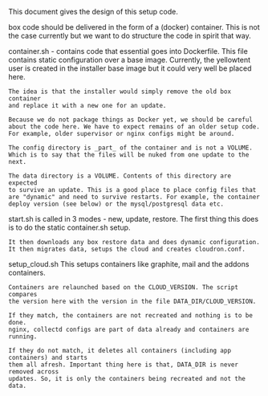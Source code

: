 This document gives the design of this setup code.

box code should be delivered in the form of a (docker) container.
This is not the case currently but we want to do structure the code
in spirit that way.

container.sh - contains code that essential goes into Dockerfile.
    This file contains static configuration over a base image. Currently,
    the yellowtent user is created in the installer base image but it
    could very well be placed here.

    The idea is that the installer would simply remove the old box container
    and replace it with a new one for an update.

    Because we do not package things as Docker yet, we should be careful
    about the code here. We have to expect remains of an older setup code.
    For example, older supervisor or nginx configs might be around.

    The config directory is _part_ of the container and is not a VOLUME.
    Which is to say that the files will be nuked from one update to the next.

    The data directory is a VOLUME. Contents of this directory are expected
    to survive an update. This is a good place to place config files that
    are "dynamic" and need to survive restarts. For example, the container
    deploy version (see below) or the mysql/postgresql data etc.


start.sh is called in 3 modes - new, update, restore.
    The first thing this does is to do the static container.sh setup.

    It then downloads any box restore data and does dynamic configuration.
    It then migrates data, setups the cloud and creates cloudron.conf.

setup_cloud.sh
    This setups containers like graphite, mail and the addons containers.

    Containers are relaunched based on the CLOUD_VERSION. The script compares
    the version here with the version in the file DATA_DIR/CLOUD_VERSION.

    If they match, the containers are not recreated and nothing is to be done.
    nginx, collectd configs are part of data already and containers are running.

    If they do not match, it deletes all containers (including app containers) and starts
    them all afresh. Important thing here is that, DATA_DIR is never removed across
    updates. So, it is only the containers being recreated and not the data.

